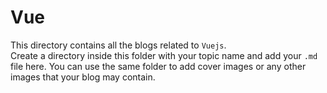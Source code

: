 # Vue

This directory contains all the blogs related to `Vuejs`.  
Create a directory inside this folder with your topic name and add your `.md` file here.
You can use the same folder to add cover images or any other images that your blog may contain.
